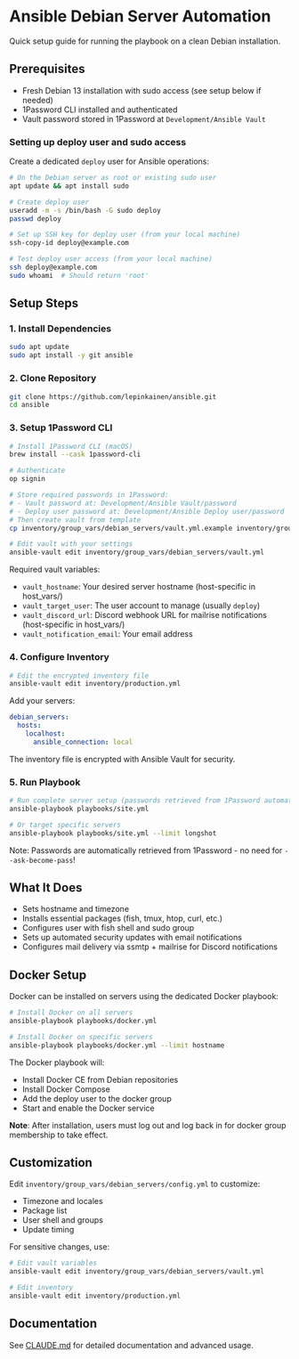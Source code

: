 # Ansible Debian Server Automation

Quick setup guide for running the playbook on a clean Debian installation.

## Prerequisites

- Fresh Debian 13 installation with sudo access (see setup below if needed)
- 1Password CLI installed and authenticated
- Vault password stored in 1Password at `Development/Ansible Vault`

### Setting up deploy user and sudo access

Create a dedicated `deploy` user for Ansible operations:

```bash
# On the Debian server as root or existing sudo user
apt update && apt install sudo

# Create deploy user
useradd -m -s /bin/bash -G sudo deploy
passwd deploy

# Set up SSH key for deploy user (from your local machine)
ssh-copy-id deploy@example.com

# Test deploy user access (from your local machine)
ssh deploy@example.com
sudo whoami  # Should return 'root'
```

## Setup Steps

### 1. Install Dependencies

```bash
sudo apt update
sudo apt install -y git ansible
```

### 2. Clone Repository

```bash
git clone https://github.com/lepinkainen/ansible.git
cd ansible
```

### 3. Setup 1Password CLI

```bash
# Install 1Password CLI (macOS)
brew install --cask 1password-cli

# Authenticate
op signin

# Store required passwords in 1Password:
# - Vault password at: Development/Ansible Vault/password
# - Deploy user password at: Development/Ansible Deploy user/password
# Then create vault from template
cp inventory/group_vars/debian_servers/vault.yml.example inventory/group_vars/debian_servers/vault.yml

# Edit vault with your settings
ansible-vault edit inventory/group_vars/debian_servers/vault.yml
```

Required vault variables:

- `vault_hostname`: Your desired server hostname (host-specific in host_vars/)
- `vault_target_user`: The user account to manage (usually `deploy`)
- `vault_discord_url`: Discord webhook URL for mailrise notifications (host-specific in host_vars/)
- `vault_notification_email`: Your email address

### 4. Configure Inventory

```bash
# Edit the encrypted inventory file
ansible-vault edit inventory/production.yml
```

Add your servers:

```yaml
debian_servers:
  hosts:
    localhost:
      ansible_connection: local
```

The inventory file is encrypted with Ansible Vault for security.

### 5. Run Playbook

```bash
# Run complete server setup (passwords retrieved from 1Password automatically)
ansible-playbook playbooks/site.yml

# Or target specific servers
ansible-playbook playbooks/site.yml --limit longshot
```

Note: Passwords are automatically retrieved from 1Password - no need for `--ask-become-pass`!

## What It Does

- Sets hostname and timezone
- Installs essential packages (fish, tmux, htop, curl, etc.)
- Configures user with fish shell and sudo group
- Sets up automated security updates with email notifications
- Configures mail delivery via ssmtp + mailrise for Discord notifications

## Docker Setup

Docker can be installed on servers using the dedicated Docker playbook:

```bash
# Install Docker on all servers
ansible-playbook playbooks/docker.yml

# Install Docker on specific servers
ansible-playbook playbooks/docker.yml --limit hostname
```

The Docker playbook will:

- Install Docker CE from Debian repositories
- Install Docker Compose
- Add the deploy user to the docker group
- Start and enable the Docker service

**Note**: After installation, users must log out and log back in for docker group membership to take effect.

## Customization

Edit `inventory/group_vars/debian_servers/config.yml` to customize:

- Timezone and locales
- Package list
- User shell and groups
- Update timing

For sensitive changes, use:

```bash
# Edit vault variables
ansible-vault edit inventory/group_vars/debian_servers/vault.yml

# Edit inventory
ansible-vault edit inventory/production.yml
```

## Documentation

See [CLAUDE.md](CLAUDE.md) for detailed documentation and advanced usage.
